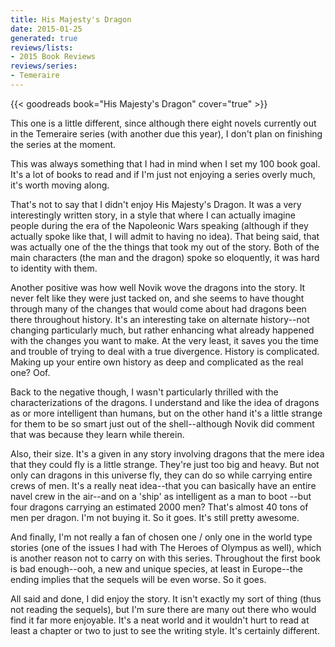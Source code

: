 ```yaml
---
title: His Majesty's Dragon
date: 2015-01-25
generated: true
reviews/lists:
- 2015 Book Reviews
reviews/series:
- Temeraire
---
```

{{< goodreads book="His Majesty's Dragon" cover="true" >}}

This one is a little different, since although there eight novels currently out in the Temeraire series (with another due this year), I don't plan on finishing the series at the moment.  

This was always something that I had in mind when I set my 100 book goal. It's a lot of books to read and if I'm just not enjoying a series overly much, it's worth moving along.  

<!--more-->

That's not to say that I didn't enjoy His Majesty's Dragon. It was a very interestingly written story, in a style that where I can actually imagine people during the era of the Napoleonic Wars speaking (although if they actually spoke like that, I will admit to having no idea). That being said, that was actually one of the the things that took my out of the story. Both of the main characters (the man and the dragon) spoke so eloquently, it was hard to identity with them.  

Another positive was how well Novik wove the dragons into the story. It never felt like they were just tacked on, and she seems to have thought through many of the changes that would come about had dragons been there throughout history. It's an interesting take on alternate history--not changing particularly much, but rather enhancing what already happened with the changes you want to make. At the very least, it saves you the time and trouble of trying to deal with a true divergence. History is complicated. Making up your entire own history as deep and complicated as the real one? Oof.  

Back to the negative though, I wasn't particularly thrilled with the characterizations of the dragons. I understand and like the idea of dragons as or more intelligent than humans, but on the other hand it's a little strange for them to be so smart just out of the shell--although Novik did comment that was because they learn while therein.  

Also, their size. It's a given in any story involving dragons that the mere idea that they could fly is a little strange. They're just too big and heavy. But not only can dragons in this universe fly, they can do so while carrying entire crews of men. It's a really neat idea--that you can basically have an entire navel crew in the air--and on a 'ship' as intelligent as a man to boot --but four dragons carrying an estimated 2000 men? That's almost 40 tons of men per dragon. I'm not buying it. So it goes. It's still pretty awesome.  

And finally, I'm not really a fan of chosen one / only one in the world type stories (one of the issues I had with The Heroes of Olympus as well), which is another reason not to carry on with this series. Throughout the first book is bad enough--ooh, a new and unique species, at least in Europe--the ending implies that the sequels will be even worse. So it goes.  

All said and done, I did enjoy the story. It isn't exactly my sort of thing (thus not reading the sequels), but I'm sure there are many out there who would find it far more enjoyable. It's a neat world and it wouldn't hurt to read at least a chapter or two to just to see the writing style. It's certainly different.


